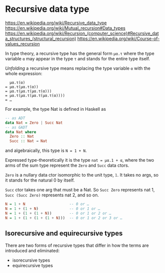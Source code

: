 # Recursive data type

https://en.wikipedia.org/wiki/Recursive_data_type
https://en.wikipedia.org/wiki/Mutual_recursion#Data_types
https://en.wikipedia.org/wiki/Recursion_(computer_science)#Recursive_data_structures_(structural_recursion)
https://en.wikipedia.org/wiki/Course-of-values_recursion

In type theory, a recursive type has the general form `μα.τ` where the type variable `α` may appear in the type `τ` and stands for the entire type itself.

*Unfolding* a recursive type means replacing the type variable `α` with the whole expression:

```
  μα.τ(α)
= μα.τ(μα.τ(α))
= μα.τ(μα.τ(μα.τ(α)))
= μα.τ(μα.τ(μα.τ(μα.τ(α))))
= …
```

For example, the type Nat is defined in Haskell as

```hs
-- as ADT
data Nat = Zero | Succ Nat
-- as GADT
data Nat where
  Zero :: Nat
  Succ :: Nat → Nat
```

and algebraically, this type is `N = 1 + N`.

Expressed type-theoretically it is the type `nat = μα.1 + α`, where the two arms of the sum type represent the `Zero` and `Succ` data ctors.

`Zero` is a nullary data ctor isomorphic to the unit type, `𝟙`. It takes no args, so it stands for the natural 0 by itself.

`Succ` ctor takes one arg that must be a Nat. So `Succ Zero` represents nat 1, `Succ (Succ Zero)` represents nat 2, and so on.

```hs
N = 1 + N                    -- 0 or …
N = 1 + (1 + N)              -- 0 or 1 or …
N = 1 + (1 + (1 + N))        -- 0 or 1 or 2 or …
N = 1 + (1 + (1 + (1 + N)))  -- 0 or 1 or 2 or 3 or …
```

## Isorecursive and equirecursive types

There are two forms of recursive types that differ in how the terms are introduced and eliminated:
- isorecursive types
- equirecursive types
